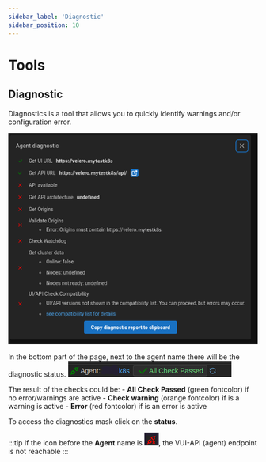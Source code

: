 ```yaml
---
sidebar_label: 'Diagnostic'
sidebar_position: 10
---
```


# Tools

## Diagnostic

Diagnostics is a tool that allows you to quickly identify warnings and/or configuration error.

![software-architecture-sc](./../../assets/screenshots/33_diagnostic.png)

In the bottom part of the page, next to the agent name there will be the diagnostic status.
![diagnostic-link-ok](./../../assets/screenshots/33_diagnostic_ok.png)

The result of the checks could be:
    - **All Check Passed** (green fontcolor) if no error/warnings are active
    - **Check warning** (orange fontcolor) if is a warning is active
    - **Error** (red fontcolor) if is an error is active

To access the diagnostics mask click on the **status**.

:::tip
If the icon before the **Agent** name is ![diagnostic-link-ok](./../../assets/screenshots/34_link_status.png), the VUI-API (agent) endpoint is not reachable
:::
